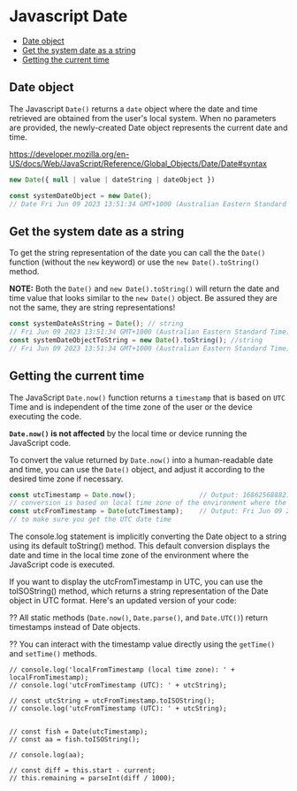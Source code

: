 # Javascript Date

<!-- TOC -->

- [Date object](#date-object)
- [Get the system date as a string](#get-the-system-date-as-a-string)
- [Getting the current time](#getting-the-current-time)

<!-- /TOC -->

<a id="markdown-date-object" name="date-object"></a>

## Date object

The Javascript `Date()` returns a `date` object where the date and time retrieved are obtained
from the user's local system. When no parameters are provided, the newly-created Date object
represents the current date and time.

https://developer.mozilla.org/en-US/docs/Web/JavaScript/Reference/Global_Objects/Date/Date#syntax


```js
new Date({ null | value | dateString | dateObject })
```

```js
const systemDateObject = new Date();
// Date Fri Jun 09 2023 13:51:34 GMT+1000 (Australian Eastern Standard Time)
```

<a id="markdown-get-the-system-date-as-a-string" name="get-the-system-date-as-a-string"></a>

## Get the system date as a string

To get the string representation of the date you can call the the `Date()` function (without the
`new` keyword) or use the `new Date().toString()` method.

**NOTE:** Both the `Date()` and `new Date().toString()` will return the date and time value that
looks similar to the `new Date()` object. Be assured they are not the same, they are string
representations!

```js
const systemDateAsString = Date(); // string
// Fri Jun 09 2023 13:51:34 GMT+1000 (Australian Eastern Standard Time)
const systemDateObjectToString = new Date().toString(); //string
// Fri Jun 09 2023 13:51:34 GMT+1000 (Australian Eastern Standard Time)
```


<!-- for testing -->
<script>

    const systemDateObject = new Date();
    console.log(systemDateObject);
    // Date Fri Jun 09 2023 08:30:32 GMT-0930 (Marquesas Time)

    const systemDateObjectToString = new Date().toString(); //string
    console.log(systemDateObjectToString);
    // Fri Jun 09 2023 08:33:00 GMT-0930 (Marquesas Time)

    const systemDateAsString = Date(); //string
    console.log(systemDateAsString);
    // Fri Jun 09 2023 08:33:00 GMT-0930 (Marquesas Time)

    // const dateGetTime = new Date().getTime(); // Output: 1686256888210
    // console.log('dateGetTime:_____ ' + dateGetTime);

    // const utcTimestamp = Date.now(); // Output: 1686256888210
    // console.log('utcTimestamp: ' + utcTimestamp);

    // const localFromTimestamp = new Date(utcTimestamp);
    // console.log('localFromTimestamp (local time zone): ' + localFromTimestamp);

    // const utcString = localFromTimestamp.toISOString();
    // console.log('utcFromTimestamp (UTC): ' + utcString);

</script>

<a id="markdown-getting-the-current-time" name="getting-the-current-time"></a>

## Getting the current time

The JavaScript `Date.now()` function returns a `timestamp` that is based on `UTC` Time and is
independent of the time zone of the user or the device executing the code.

<div class="bx info-light"><strong><code>Date.now()</code> is not affected</strong> by the local time or device running the JavaScript code.</div>

To convert the value returned by `Date.now()` into a human-readable date and time, you can use the
`Date()` object, and adjust it according to the desired time zone if necessary.

```js
const utcTimestamp = Date.now();                // Output: 1686256888210
// conversion is based on local time zone of the environment where the JavaScript code is executed.
const utcFromTimestamp = Date(utcTimestamp);    // Output: Fri Jun 09 2023 16:44:57 GMT+1000
// to make sure you get the UTC date time
```


The console.log statement is implicitly converting the Date object to a string using its default
toString() method. This default conversion displays the date and time in the local time zone of
the environment where the JavaScript code is executed.

If you want to display the utcFromTimestamp in UTC, you can use the toISOString() method, which
returns a string representation of the Date object in UTC format. Here's an updated version of
your code:




?? All static methods (`Date.now()`, `Date.parse()`, and `Date.UTC()`) return timestamps instead of Date objects.

?? You can interact with the timestamp value directly using the `getTime()` and `setTime()` methods.



    // console.log('localFromTimestamp (local time zone): ' + localFromTimestamp);
    // console.log('utcFromTimestamp (UTC): ' + utcString);

    // const utcString = utcFromTimestamp.toISOString();
    // console.log('utcFromTimestamp (UTC): ' + utcString);


    // const fish = Date(utcTimestamp);
    // const aa = fish.toISOString();

    // console.log(aa);

    // const diff = this.start - current;
    // this.remaining = parseInt(diff / 1000);
